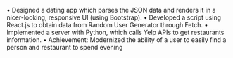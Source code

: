 

•  Designed a dating app which parses the JSON data and renders it in a nicer-looking, responsive UI (using Bootstrap).
• Developed a script using React.js to obtain data from Random User Generator through Fetch.
• Implemented a server with Python, which calls Yelp APIs to get restaurants information.
• Achievement: Modernized the ability of a user to easily find a person and restaurant to spend evening
